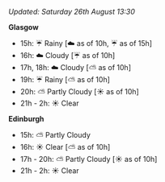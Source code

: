 *Updated: Saturday 26th August 13:30*

**Glasgow**

* 15h: :umbrella: Rainy [:cloud: as of 10h, :umbrella: as of 15h]
* 16h: :cloud: Cloudy [:umbrella: as of 10h]
* 17h, 18h: :cloud: Cloudy [:partly_sunny: as of 10h]
* 19h: :umbrella: Rainy [:partly_sunny: as of 10h]
* 20h: :partly_sunny: Partly Cloudy [:sunny: as of 10h]
* 21h - 2h: :sunny: Clear

**Edinburgh**

* 15h: :partly_sunny: Partly Cloudy
* 16h: :sunny: Clear [:partly_sunny: as of 10h]
* 17h - 20h: :partly_sunny: Partly Cloudy [:sunny: as of 10h]
* 21h - 2h: :sunny: Clear
